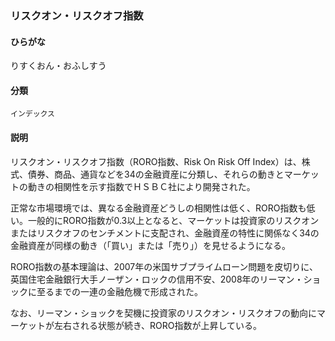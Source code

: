<div style="display:none;">

## [あ行](securities-terms?id=あ行)
## [か行](securities-terms?id=か行)
## [さ行](securities-terms?id=さ行)
## [た行](securities-terms?id=た行)
## [な行](securities-terms?id=な行)
## [は行](securities-terms?id=は行)
## [ま行](securities-terms?id=ま行)
## [や行](securities-terms?id=や行)
## [ら行](securities-terms?id=ら行)

</div>

### リスクオン・リスクオフ指数

#### ひらがな

りすくおん・おふしすう

#### 分類

`インデックス`

#### 説明

リスクオン・リスクオフ指数（RORO指数、Risk On Risk Off Index）は、株式、債券、商品、通貨などを34の金融資産に分類し、それらの動きとマーケットの動きの相関性を示す指数でＨＳＢＣ社により開発された。
 
正常な市場環境では、異なる金融資産どうしの相関性は低く、RORO指数も低い。一般的にRORO指数が0.3以上となると、マーケットは投資家のリスクオンまたはリスクオフのセンチメントに支配され、金融資産の特性に関係なく34の金融資産が同様の動き（「買い」または「売り」）を見せるようになる。
 
RORO指数の基本理論は、2007年の米国サブプライムローン問題を皮切りに、英国住宅金融銀行大手ノーザン・ロックの信用不安、2008年のリーマン・ショックに至るまでの一連の金融危機で形成された。
 
なお、リーマン・ショックを契機に投資家のリスクオン・リスクオフの動向にマーケットが左右される状態が続き、RORO指数が上昇している。

<div style="display:none;">

## [わ行](securities-terms?id=わ行)
## [英数字・記号](securities-terms?id=英数字・記号)

</div>

